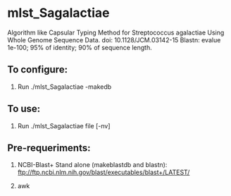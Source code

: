 # mlst_Sagalactiae

Algorithm like Capsular Typing Method for Streptococcus agalactiae
Using Whole Genome Sequence Data. doi: 10.1128/JCM.03142-15
Blastn: evalue 1e-100; 95% of identity; 90% of sequence length.

## To configure:

1. Run ./mlst_Sagalactiae -makedb

## To use:

1. Run ./mlst_Sagalactiae file [-nv]

## Pre-requeriments:

1. NCBI-Blast+ Stand alone (makeblastdb and blastn): ftp://ftp.ncbi.nlm.nih.gov/blast/executables/blast+/LATEST/

2. awk